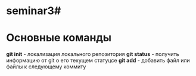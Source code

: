 # seminar3#
# Основные команды
**git init** - локализация локального репозитория
**git status** - получить информацию от git о его текущем статуцсе
**git add** - добавить файл или файлы к следующему коммиту

